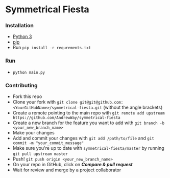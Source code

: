 # Symmetrical Fiesta

### Installation
* [Python 3](https://www.python.org/downloads/)
* [pip](https://pip.pypa.io/en/stable/installing/)
* Run `pip install -r requrements.txt`

### Run
* `python main.py`

### Contributing
* Fork this repo
* Clone your fork with `git clone git@git@github.com:<YourGitHubName>/symmetrical-fiesta.git` (without the angle brackets)
* Create a remote pointing to the main repo with `git remote add upstream https://github.com/AndrewWay/symmetrical-fiesta`
* Create a new branch for the feature you want to add with `git branch -b <your_new_branch_name>`
* Make your changes
* Add and commit your changes with `git add /path/to/file` and `git commit -m "your_commit_message"`
* Make sure you're up to date with `symmetrical-fiesta/master` by running `git pull upstream master`
* Push! `git push origin <your_new_branch_name>`
* On your repo in GitHub, click on ***Compare & pull request***
* Wait for review and merge by a project collaborator